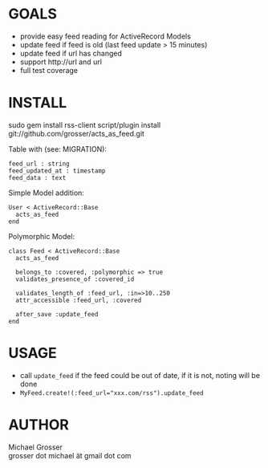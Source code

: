 GOALS
=====
 - provide easy feed reading for ActiveRecord Models
 - update feed if feed is old (last feed update > 15 minutes)
 - update feed if url has changed 
 - support http://url and url
 - full test coverage


INSTALL
=======
sudo gem install rss-client
script/plugin install git://github.com/grosser/acts_as_feed.git

Table with (see: MIGRATION):

    feed_url : string
    feed_updated_at : timestamp
    feed_data : text

Simple Model addition:

    User < ActiveRecord::Base
      acts_as_feed
    end
    
Polymorphic Model:

    class Feed < ActiveRecord::Base
      acts_as_feed
      
      belongs_to :covered, :polymorphic => true
      validates_presence_of :covered_id
      
      validates_length_of :feed_url, :in=>10..250
      attr_accessible :feed_url, :covered
      
      after_save :update_feed
    end

 
USAGE
=====
 - call `update_feed` if the feed could be out of date, if it is not, noting will be done
 - `MyFeed.create!(:feed_url="xxx.com/rss").update_feed`
 

 
AUTHOR
======
  Michael Grosser  
  grosser dot michael ät gmail dot com  